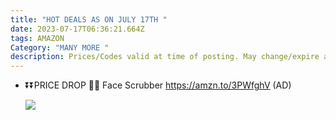 ```yaml
---
title: "HOT DEALS AS ON JULY 17TH "
date: 2023-07-17T06:36:21.664Z
tags: AMAZON
Category: "MANY MORE "
description: Prices/Codes valid at time of posting. May change/expire at any time. (AD)
---
```

* ⏬⏬PRICE DROP 🔽🔽
  Face Scrubber
  https://amzn.to/3PWfghV
  (AD)<!--StartFragment-->

  ![](https://m.media-amazon.com/images/I/718zZ84kvPL._AC_SL1500_.jpg)

  <!--EndFragment-->

  ![]()